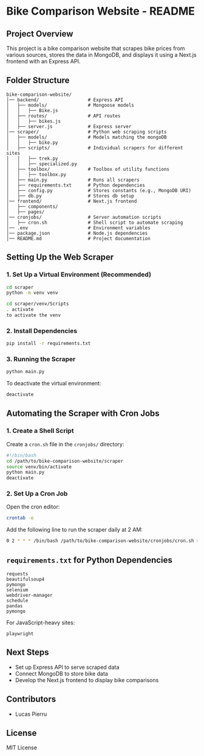 # Bike Comparison Website - README

## Project Overview

This project is a bike comparison website that scrapes bike prices from various sources, stores the data in MongoDB, and displays it using a Next.js frontend with an Express API.

## Folder Structure

```
bike-comparison-website/
│── backend/                  # Express API
│   ├── models/               # Mongoose models
│   │   ├── Bike.js
│   ├── routes/               # API routes
│   │   ├── bikes.js
│   ├── server.js             # Express server
│── scraper/                  # Python web scraping scripts
│   ├── models/               # Models matching the mongoDB
│   │   ├── bike.py
│   ├── scripts/              # Individual scrapers for different sites
│   │   ├── trek.py
│   │   ├── specialized.py
│   ├── toolbox/              # Toolbox of utility functions
│   │   ├── toolbox.py
│   ├── main.py               # Runs all scrapers
│   ├── requirements.txt      # Python dependencies
│   ├── config.py             # Stores constants (e.g., MongoDB URI)
│   ├── db.py                 # Stores db setup
│── frontend/                 # Next.js frontend
│   ├── components/
│   ├── pages/
│── cronjobs/                 # Server automation scripts
│   ├── cron.sh               # Shell script to automate scraping
│── .env                      # Environment variables
│── package.json              # Node.js dependencies
│── README.md                 # Project documentation
```

## Setting Up the Web Scraper

### 1. Set Up a Virtual Environment (Recommended)

```bash
cd scraper
python -m venv venv
```

```bash
cd scraper/venv/Scripts
. activate
to activate the venv
```

### 2. Install Dependencies

```bash
pip install -r requirements.txt
```

### 3. Running the Scraper

```bash
python main.py
```

To deactivate the virtual environment:

```bash
deactivate
```

## Automating the Scraper with Cron Jobs

### 1. Create a Shell Script

Create a `cron.sh` file in the `cronjobs/` directory:

```bash
#!/bin/bash
cd /path/to/bike-comparison-website/scraper
source venv/bin/activate
python main.py
deactivate
```

### 2. Set Up a Cron Job

Open the cron editor:

```bash
crontab -e
```

Add the following line to run the scraper daily at 2 AM:

```bash
0 2 * * * /bin/bash /path/to/bike-comparison-website/cronjobs/cron.sh >> /path/to/logfile.log 2>&1
```

## `requirements.txt` for Python Dependencies

```
requests
beautifulsoup4
pymongo
selenium
webdriver-manager
schedule
pandas
pymongo
```

For JavaScript-heavy sites:

```
playwright
```

## Next Steps

- Set up Express API to serve scraped data
- Connect MongoDB to store bike data
- Develop the Next.js frontend to display bike comparisons

## Contributors

- Lucas Pierru

## License

MIT License
